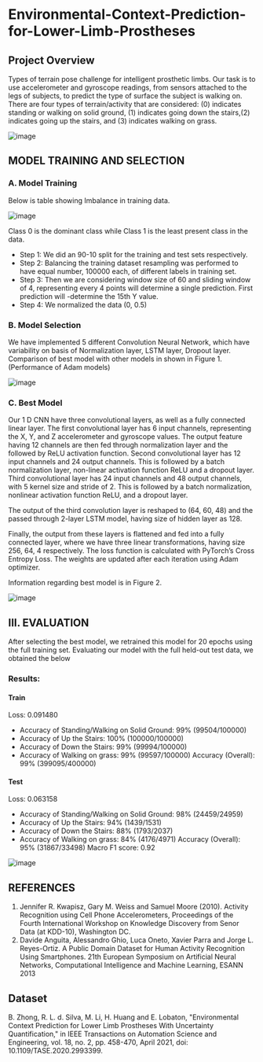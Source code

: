 # Environmental-Context-Prediction-for-Lower-Limb-Prostheses

## Project Overview

Types of terrain pose challenge for intelligent prosthetic limbs. Our task is to use accelerometer and gyroscope readings, from sensors attached to the legs of subjects, to predict the type of surface the subject is walking on. There are four types of terrain/activity that are considered: (0) indicates standing or walking on solid ground, (1) indicates going down the stairs,(2) indicates going up the stairs, and (3) indicates walking on grass.

![image](https://user-images.githubusercontent.com/22122136/145943557-c5525ed5-ca07-4a4b-adab-a8ccf268de6d.png)

## MODEL TRAINING AND SELECTION
### A. Model Training
Below is table showing Imbalance in training data.

![image](https://user-images.githubusercontent.com/22122136/145944386-5609f321-4a3e-4261-815b-ff805c6af333.png)

Class 0 is the dominant class while Class 1 is the least present class in the data.
- Step 1: We did an 90-10 split for the training and test sets respectively.
- Step 2: Balancing the training dataset resampling was performed to have equal number, 100000 each, of different labels in training set.
- Step 3: Then we are considering window size of 60 and sliding window of 4, representing every 4 points will determine a single prediction. First prediction will -determine the 15th Y value.
- Step 4: We normalized the data (0, 0.5)

### B. Model Selection
We have implemented 5 different Convolution Neural Network, which have variability on basis of Normalization layer, LSTM layer, Dropout layer. Comparison of best model with other models in shown in Figure 1. (Performance of Adam models)

![image](https://user-images.githubusercontent.com/22122136/145944751-cc0ddf8e-731c-4b8c-b152-057d21d93c15.png)

### C. Best Model
Our 1 D CNN have three convolutional layers, as well as a fully connected linear layer. The first convolutional layer has 6 input channels, representing the X, Y, and Z accelerometer and gyroscope values. The output feature having 12 channels are then fed through normalization layer and the followed by ReLU activation function. Second convolutional layer has 12 input channels and 24 output channels. This is followed by a batch normalization layer, non-linear activation function ReLU and a dropout layer. Third convolutional layer has 24 input channels and 48 output channels, with 5 kernel size and stride of 2. This is followed by a batch normalization, nonlinear activation function ReLU, and a dropout layer. 

The output of the third convolution layer is reshaped to (64, 60, 48) and the passed through 2-layer LSTM model, having size of hidden layer as 128. 

Finally, the output from these layers is flattened and fed into a fully connected layer, where we have three linear transformations, having size 256, 64, 4 respectively. The loss function is calculated with PyTorch’s Cross Entropy Loss. The weights are updated after each iteration using Adam optimizer.

Information regarding best model is in Figure 2.

![image](https://user-images.githubusercontent.com/22122136/145945346-df05c78b-85f1-4116-ad3f-f82b99d18fcd.png)

## III. EVALUATION
After selecting the best model, we retrained this model for 20 epochs using the full training set. Evaluating our model with the full held-out test data, we obtained the below
### Results:
#### Train
Loss: 0.091480
- Accuracy of Standing/Walking on Solid Ground: 99% (99504/100000)
- Accuracy of Up the Stairs: 100% (100000/100000)
- Accuracy of Down the Stairs: 99% (99994/100000)
- Accuracy of Walking on grass: 99%
(99597/100000)
Accuracy (Overall): 99% (399095/400000)
#### Test
Loss: 0.063158
- Accuracy of Standing/Walking on Solid Ground: 98% (24459/24959)
- Accuracy of Up the Stairs: 94% (1439/1531)
- Accuracy of Down the Stairs: 88% (1793/2037)
- Accuracy of Walking on grass: 84% (4176/4971)
Accuracy (Overall): 95% (31867/33498)
Macro F1 score: 0.92

![image](https://user-images.githubusercontent.com/22122136/145945699-13cf70ad-fa20-4dd2-b942-2540c4359e08.png)

## REFERENCES

1. Jennifer R. Kwapisz, Gary M. Weiss and Samuel Moore (2010). Activity Recognition using Cell Phone Accelerometers, Proceedings of the Fourth International Workshop on Knowledge Discovery from Senor Data (at KDD-10), Washington DC.
2. Davide Anguita, Alessandro Ghio, Luca Oneto, Xavier Parra and Jorge L. Reyes-Ortiz. A Public Domain Dataset for Human Activity Recognition Using Smartphones. 21th European Symposium on Artificial Neural Networks, Computational Intelligence and Machine Learning, ESANN 2013

## Dataset 

B. Zhong, R. L. d. Silva, M. Li, H. Huang and E. Lobaton, "Environmental Context Prediction for Lower Limb Prostheses With Uncertainty Quantification," in IEEE Transactions on Automation Science and Engineering, vol. 18, no. 2, pp. 458-470, April 2021, doi: 10.1109/TASE.2020.2993399.
